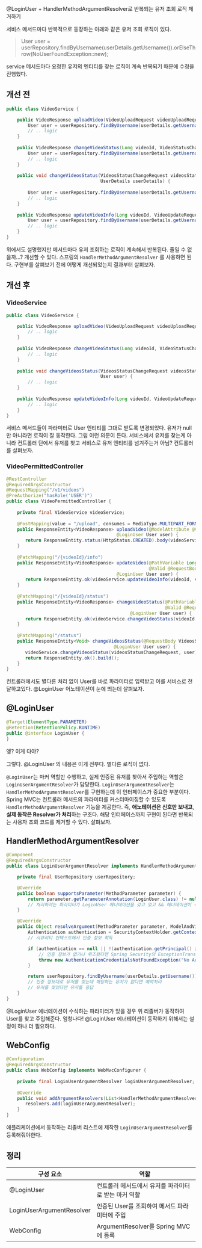 @LoginUser + HandlerMethodArgumentResolver로 반복되는 유저 조회 로직 제거하기

서비스 메서드마다 반복적으로 등장하는 아래와 같은 유저 조회 로직이 있다.

> User user = userRepository.findByUsername(userDetails.getUsername()).orElseThrow(NoUserFoundException::new);

service 메서드마다 요청한 유저의 엔티티를 찾는 로직이 계속 반복되기 때문에 수정을 진행했다.

## 개선 전
```java
public class VideoService {  

    public VideoResponse uploadVideo(VideoUploadRequest videoUploadRequest, UserDetails userDetails) {  
        User user = userRepository.findByUsername(userDetails.getUsername()).orElseThrow(NoUserFoundException::new);  
        // .. logic
    }  
  
    public VideoResponse changeVideoStatus(Long videoId, VideoStatusChangeRequest videoStatusChangeRequest, UserDetails userDetails) {  
        User user = userRepository.findByUsername(userDetails.getUsername()).orElseThrow(NoUserFoundException::new);  
        // .. logic
    }  
  
    public void changeVideosStatus(VideosStatusChangeRequest videosStatusChangeRequest,  
                                   UserDetails userDetails) {  
  
        User user = userRepository.findByUsername(userDetails.getUsername()).orElseThrow(NoUserFoundException::new);  
		// .. logic
    }  
  
    public VideoResponse updateVideoInfo(Long videoId, VideoUpdateRequest videoUpdateRequestDto, UserDetails userDetails) {   
        User user = userRepository.findByUsername(userDetails.getUsername()).orElseThrow(NoUserFoundException::new);  
        // .. logic
    }  
}
```

위에서도 설명했지만 메서드마다 유저 조회하는 로직이 계속해서 반복된다. 줄일 수 없을까...? 개선할 수 있다. 스프링의 `HandlerMethodArgumentResolver` 를 사용하면 된다. 구현부를 살펴보기 전에 어떻게 개선되었는지 결과부터 살펴보자.

## 개선 후
### VideoService
```java
public class VideoService {  

	public VideoResponse uploadVideo(VideoUploadRequest videoUploadRequest, User user) {  
	    // .. logic
	}
  
    public VideoResponse changeVideoStatus(Long videoId, VideoStatusChangeRequest videoStatusChangeRequest, User user) {  
        // .. logic
    }  
  
    public void changeVideosStatus(VideosStatusChangeRequest videosStatusChangeRequest,  
                                   User user) {  
		// .. logic
    }  
  
    public VideoResponse updateVideoInfo(Long videoId, VideoUpdateRequest videoUpdateRequestDto, User user) {   
        // .. logic
    }  
}
```

서비스 메서드들이 파라미터로 User 엔티티를 그대로 받도록 변경되었다. 유저가 null 만 아니라면 로직이 잘 동작한다. 그럼 이런 의문이 든다. 서비스에서 유저를 찾는게 아니라 컨트롤러 단에서 유저를 찾고 서비스로 유저 엔티티를 넘겨주는거 아님? 컨트롤러를 살펴보자.

### VideoPermittedController
```java
@RestController  
@RequiredArgsConstructor  
@RequestMapping("/v1/videos")  
@PreAuthorize("hasRole('USER')")  
public class VideoPermittedController {  
  
    private final VideoService videoService;  
  
    @PostMapping(value = "/upload", consumes = MediaType.MULTIPART_FORM_DATA_VALUE)  
    public ResponseEntity<VideoResponse> uploadVideo(@ModelAttribute @Valid VideoUploadRequest videoUploadRequest,  
                                         @LoginUser User user) {  
       return ResponseEntity.status(HttpStatus.CREATED).body(videoService.uploadVideo(videoUploadRequest, user));  
    }  
  
    @PatchMapping("/{videoId}/info")  
    public ResponseEntity<VideoResponse> updateVideo(@PathVariable Long videoId,  
                                                     @Valid @RequestBody VideoUpdateRequest videoUpdateRequestDto,  
                                         @LoginUser User user) {  
       return ResponseEntity.ok(videoService.updateVideoInfo(videoId, videoUpdateRequestDto, user));  
    }  
  
    @PatchMapping("/{videoId}/status")  
    public ResponseEntity<VideoResponse> changeVideoStatus(@PathVariable Long videoId,  
                                                           @Valid @RequestBody VideoStatusChangeRequest videoStatusChangeRequest,  
                                              @LoginUser User user) {  
       return ResponseEntity.ok(videoService.changeVideoStatus(videoId, videoStatusChangeRequest, user));  
    }  
  
    @PatchMapping("/status")  
    public ResponseEntity<Void> changeVideosStatus(@RequestBody VideosStatusChangeRequest videosStatusChangeRequest,  
                                        @LoginUser User user) {  
       videoService.changeVideosStatus(videosStatusChangeRequest, user);  
       return ResponseEntity.ok().build();  
    }  
}
```

컨트롤러에서도 별다른 처리 없이 User를 바로 파라미터로 입력받고 이를 서비스로 전달하고있다. @LoginUser 어노테이션이 눈에 띄는데 살펴보자.

## @LoginUser
```java
@Target(ElementType.PARAMETER)  
@Retention(RetentionPolicy.RUNTIME)  
public @interface LoginUser {  
}
```

엥? 이게 다야? 

그렇다. @LoginUser 의 내용은 이게 전부다. 별다른 로직이 없다. 

`@LoginUser`는 마커 역할만 수행하고, 실제 인증된 유저를 찾아서 주입하는 역할은 `LoginUserArgumentResolver`가 담당한다. `LoginUserArgumentResolver`는 `HandlerMethodArgumentResolver`를 구현하는데 이 인터페이스가 중요한 부분이다. Spring MVC는 컨트롤러 메서드의 파라미터를 커스터마이징할 수 있도록 `HandlerMethodArgumentResolver` 기능을 제공한다. 즉, **애노테이션은 신호만 보내고**, **실제 동작은 Resolver가 처리**하는 구조다. 해당 인터페이스까지 구현이 된다면 반복되는 사용자 조회 코드를 제거할 수 있다. 살펴보자.

## HandlerMethodArgumentResolver
```java
@Component
@RequiredArgsConstructor
public class LoginUserArgumentResolver implements HandlerMethodArgumentResolver {

    private final UserRepository userRepository;

    @Override
    public boolean supportsParameter(MethodParameter parameter) {
        return parameter.getParameterAnnotation(LoginUser.class) != null && parameter.getParameterType().equals(User.class);
        // 처리하려는 파라미터가 LoginUser 에너테이션을 갖고 있고 && 에너테이션이 수식하는 파라미터가 User 클래스라면 
    }

    @Override
    public Object resolveArgument(MethodParameter parameter, ModelAndViewContainer mavContainer, NativeWebRequest webRequest, WebDataBinderFactory binderFactory) throws Exception {
        Authentication authentication = SecurityContextHolder.getContext().getAuthentication();
        // 시큐리티 컨텍스트에서 인증 정보 획득

        if (authentication == null || !(authentication.getPrincipal() instanceof UserDetails userDetails)) {
	        // 인증 정보가 없거나 위조됐다면 Spring Security의 ExceptionTranslationFilter가 401 응답으로 처리
            throw new AuthenticationCredentialsNotFoundException("No Authentication"); // 401 처리
        }

        return userRepository.findByUsername(userDetails.getUsername()).orElseThrow(NoUserFoundException::new);
        // 인증 정보대로 유저를 찾는데 해당하는 유저가 없다면 예외처리
        // 유저를 찾았다면 유저를 응답
    }
}
```

@LoginUser 에너테이션이 수식하는 파라미터가 있을 경우 위 리졸버가 동작하여 User를 찾고 주입해준다. 엄청나다! @LoginUser 에너테이션이 동작하기 위해서는 설정이 하나 더 필요하다.

## WebConfig
```java
@Configuration  
@RequiredArgsConstructor  
public class WebConfig implements WebMvcConfigurer {  
  
    private final LoginUserArgumentResolver loginUserArgumentResolver;  
  
    @Override  
    public void addArgumentResolvers(List<HandlerMethodArgumentResolver> resolvers) {  
       resolvers.add(loginUserArgumentResolver);  
    }  
}
```

애플리케이션에서 동작하는 리졸버 리스트에 제작한 `LoginUserArgumentResolver`를 등록해줘야한다.

## 정리
| 구성 요소 | 역할 |
|-----------|------|
| @LoginUser | 컨트롤러 메서드에서 유저를 파라미터로 받는 마커 역할 |
| LoginUserArgumentResolver | 인증된 User를 조회하여 메서드 파라미터에 주입 |
| WebConfig | ArgumentResolver를 Spring MVC에 등록 |